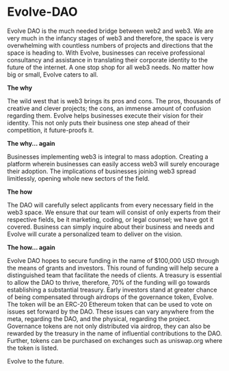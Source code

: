 # Evolve-DAO
Evolve DAO is the much needed bridge between web2 and web3. We are very much in the infancy stages of web3 and therefore, the space is very overwhelming with countless numbers of projects and directions that the space is heading to. With Evolve, businesses can receive professional consultancy and assistance in translating their corporate identity to the future of the internet. A one stop shop for all web3 needs. No matter how big or small, Evolve caters to all.

**The why**

The wild west that is web3 brings its pros and cons. The pros, thousands of creative and clever projects; the cons, an immense amount of confusion regarding them. Evolve helps businesses execute their vision for their identity. This not only puts their business one step ahead of their competition, it future-proofs it.

**The why… again**

Businesses implementing web3 is integral to mass adoption. Creating a platform wherein businesses can easily access web3 will surely encourage their adoption. The implications of businesses joining web3 spread limitlessly, opening whole new sectors of the field.

**The how**

The DAO will carefully select applicants from every necessary field in the web3 space. We ensure that our team will consist of only experts from their respective fields, be it marketing, coding, or legal counsel; we have got it covered. Business can simply inquire about their business and needs and Evolve will curate a personalized team to deliver on the vision.

**The how… again**

Evolve DAO hopes to secure funding in the name of $100,000 USD through the means of grants and investors. This round of funding will help secure a distinguished team that facilitate the needs of clients. A treasury is essential to allow the DAO to thrive, therefore, 70% of the funding will go towards establishing a substantial treasury. Early investors stand at greater chance of being compensated through airdrops of the governance token, Evolve. The token will be an ERC-20 Ethereum token that can be used to vote on issues set forward by the DAO. These issues can vary anywhere from the meta, regarding the DAO, and the physical, regarding the project. Governance tokens are not only distributed via airdrop, they can also be rewarded by the treasury in the name of influential contributions to the DAO. Further, tokens can be purchased on exchanges such as uniswap.org where the token is listed.

Evolve to the future.

